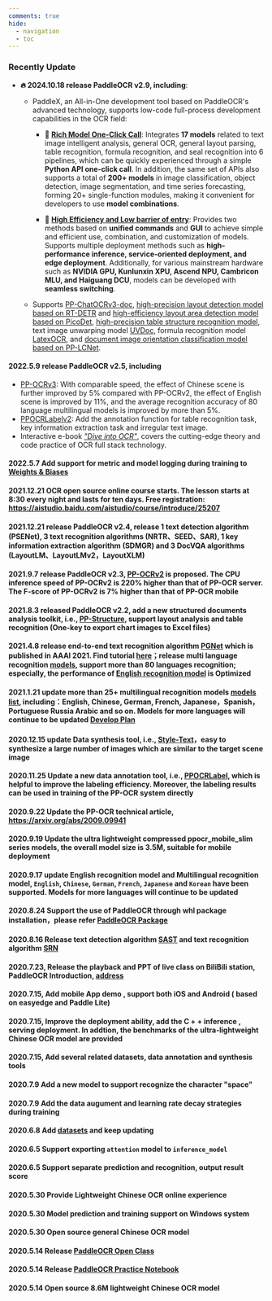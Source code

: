 ```yaml
---
comments: true
hide:
  - navigation
  - toc
---
```


### Recently Update

- **🔥 2024.10.18 release PaddleOCR v2.9, including**:
  * PaddleX, an All-in-One development tool based on PaddleOCR's advanced technology, supports low-code full-process development capabilities in the OCR field:
     * 🎨 [**Rich Model One-Click Call**](https://paddlepaddle.github.io/PaddleOCR/latest/en/paddlex/quick_start.html): Integrates **17 models** related to text image intelligent analysis, general OCR, general layout parsing, table recognition, formula recognition, and seal recognition into 6 pipelines, which can be quickly experienced through a simple **Python API one-click call**. In addition, the same set of APIs also supports a total of **200+ models** in image classification, object detection, image segmentation, and time series forecasting, forming 20+ single-function modules, making it convenient for developers to use **model combinations**.

     * 🚀 [**High Efficiency and Low barrier of entry**](https://paddlepaddle.github.io/PaddleOCR/latest/en/paddlex/overview.html): Provides two methods based on **unified commands** and **GUI** to achieve simple and efficient use, combination, and customization of models. Supports multiple deployment methods such as **high-performance inference, service-oriented deployment, and edge deployment**. Additionally, for various mainstream hardware such as **NVIDIA GPU, Kunlunxin XPU, Ascend NPU, Cambricon MLU, and Haiguang DCU**, models can be developed with **seamless switching**.

  * Supports [PP-ChatOCRv3-doc](https://github.com/PaddlePaddle/PaddleX/blob/release/3.0-beta1/docs/pipeline_usage/tutorials/information_extraction_pipelines/document_scene_information_extraction_en.md), [high-precision layout detection model based on RT-DETR](https://github.com/PaddlePaddle/PaddleX/blob/release/3.0-beta1/docs/module_usage/tutorials/ocr_modules/layout_detection_en.md) and [high-efficiency layout area detection model based on PicoDet](https://github.com/PaddlePaddle/PaddleX/blob/release/3.0-beta1/docs/module_usage/tutorials/ocr_modules/layout_detection_en.md), [high-precision table structure recognition model](https://github.com/PaddlePaddle/PaddleX/blob/release/3.0-beta1/docs/module_usage/tutorials/ocr_modules/table_structure_recognition_en.md), text image unwarping model [UVDoc](https://github.com/PaddlePaddle/PaddleX/blob/release/3.0-beta1/docs/module_usage/tutorials/ocr_modules/text_image_unwarping_en.md), formula recognition model [LatexOCR](https://github.com/PaddlePaddle/PaddleX/blob/release/3.0-beta1/docs/module_usage/tutorials/ocr_modules/formula_recognition_en.md), and [document image orientation classification model based on PP-LCNet](https://github.com/PaddlePaddle/PaddleX/blob/release/3.0-beta1/docs/module_usage/tutorials/ocr_modules/doc_img_orientation_classification_en.md).
  
#### 2022.5.9 release PaddleOCR v2.5, including

- [PP-OCRv3](./ppocr_introduction_en.md#pp-ocrv3): With comparable speed, the effect of Chinese scene is further improved by 5% compared with PP-OCRv2, the effect of English scene is improved by 11%, and the average recognition accuracy of 80 language multilingual models is improved by more than 5%.
- [PPOCRLabelv2](https://github.com/PFCCLab/PPOCRLabel/blob/main/README.md): Add the annotation function for table recognition task, key information extraction task and irregular text image.
- Interactive e-book [*"Dive into OCR"*](./ocr_book_en.md), covers the cutting-edge theory and code practice of OCR full stack technology.

#### 2022.5.7 Add support for metric and model logging during training to [Weights & Biases](https://docs.wandb.ai/)

#### 2021.12.21 OCR open source online course starts. The lesson starts at 8:30 every night and lasts for ten days. Free registration: <https://aistudio.baidu.com/aistudio/course/introduce/25207>

#### 2021.12.21 release PaddleOCR v2.4, release 1 text detection algorithm (PSENet), 3 text recognition algorithms (NRTR、SEED、SAR), 1 key information extraction algorithm (SDMGR) and 3 DocVQA algorithms (LayoutLM、LayoutLMv2，LayoutXLM)

#### 2021.9.7 release PaddleOCR v2.3, [PP-OCRv2](#PP-OCRv2) is proposed. The CPU inference speed of PP-OCRv2 is 220% higher than that of PP-OCR server. The F-score of PP-OCRv2 is 7% higher than that of PP-OCR mobile

#### 2021.8.3 released PaddleOCR v2.2, add a new structured documents analysis toolkit, i.e., [PP-Structure](https://github.com/PaddlePaddle/PaddleOCR/blob/release/2.2/ppstructure/README.md), support layout analysis and table recognition (One-key to export chart images to Excel files)

#### 2021.4.8 release end-to-end text recognition algorithm [PGNet](https://www.aaai.org/AAAI21Papers/AAAI-2885.WangP.pdf) which is published in AAAI 2021. Find tutorial [here](https://github.com/PaddlePaddle/PaddleOCR/blob/release/2.1/doc/doc_en/pgnet_en.md)；release multi language recognition [models](https://github.com/PaddlePaddle/PaddleOCR/blob/release/2.1/doc/doc_en/multi_languages_en.md), support more than 80 languages recognition; especially, the performance of [English recognition model](https://github.com/PaddlePaddle/PaddleOCR/blob/release/2.1/doc/doc_en/models_list_en.md#English) is Optimized

#### 2021.1.21 update more than 25+ multilingual recognition models [models list](./models_list_en.md), including：English, Chinese, German, French, Japanese，Spanish，Portuguese Russia Arabic and so on.  Models for more languages will continue to be updated [Develop Plan](https://github.com/PaddlePaddle/PaddleOCR/issues/1048)

#### 2020.12.15 update Data synthesis tool, i.e., [Style-Text](https://github.com/PFCCLab/StyleText/blob/main/README.md)，easy to synthesize a large number of images which are similar to the target scene image

#### 2020.11.25 Update a new data annotation tool, i.e., [PPOCRLabel](https://github.com/PFCCLab/PPOCRLabel/blob/main/README.md), which is helpful to improve the labeling efficiency. Moreover, the labeling results can be used in training of the PP-OCR system directly

#### 2020.9.22 Update the PP-OCR technical article, <https://arxiv.org/abs/2009.09941>

#### 2020.9.19 Update the ultra lightweight compressed ppocr_mobile_slim series models, the overall model size is 3.5M, suitable for mobile deployment

#### 2020.9.17 update English recognition model and Multilingual recognition model, `English`, `Chinese`, `German`, `French`, `Japanese` and `Korean` have been supported. Models for more languages will continue to be updated

#### 2020.8.24 Support the use of PaddleOCR through whl package installation，please refer  [PaddleOCR Package](https://github.com/PaddlePaddle/PaddleOCR/blob/develop/doc/doc_en/whl_en.md)

#### 2020.8.16 Release text detection algorithm [SAST](https://arxiv.org/abs/1908.05498) and text recognition algorithm [SRN](https://arxiv.org/abs/2003.12294)

#### 2020.7.23, Release the playback and PPT of live class on BiliBili station, PaddleOCR Introduction, [address](https://aistudio.baidu.com/aistudio/course/introduce/1519)

#### 2020.7.15, Add mobile App demo , support both iOS and  Android  ( based on easyedge and Paddle Lite)

#### 2020.7.15, Improve the  deployment ability, add the C + +  inference , serving deployment. In addtion, the benchmarks of the ultra-lightweight Chinese OCR model are provided

#### 2020.7.15, Add several related datasets, data annotation and synthesis tools

#### 2020.7.9 Add a new model to support recognize the  character "space"

#### 2020.7.9 Add the data augument and learning rate decay strategies during training

#### 2020.6.8 Add [datasets](dataset/datasets_en.md) and keep updating

#### 2020.6.5 Support exporting `attention` model to `inference_model`

#### 2020.6.5 Support separate prediction and recognition, output result score

#### 2020.5.30 Provide Lightweight Chinese OCR online experience

#### 2020.5.30 Model prediction and training support on Windows system

#### 2020.5.30 Open source general Chinese OCR model

#### 2020.5.14 Release [PaddleOCR Open Class](https://www.bilibili.com/video/BV1nf4y1U7RX?p=4)

#### 2020.5.14 Release [PaddleOCR Practice Notebook](https://aistudio.baidu.com/aistudio/projectdetail/467229)

#### 2020.5.14 Open source 8.6M lightweight Chinese OCR model
